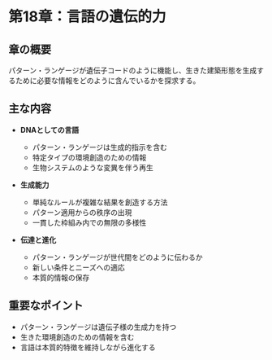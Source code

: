 # 第18章：言語の遺伝的力

## 章の概要
パターン・ランゲージが遺伝子コードのように機能し、生きた建築形態を生成するために必要な情報をどのように含んでいるかを探求する。

## 主な内容
- **DNAとしての言語**
  - パターン・ランゲージは生成的指示を含む
  - 特定タイプの環境創造のための情報
  - 生物システムのような変異を伴う再生

- **生成能力**
  - 単純なルールが複雑な結果を創造する方法
  - パターン適用からの秩序の出現
  - 一貫した枠組み内での無限の多様性

- **伝達と進化**
  - パターン・ランゲージが世代間をどのように伝わるか
  - 新しい条件とニーズへの適応
  - 本質的情報の保存

## 重要なポイント
- パターン・ランゲージは遺伝子様の生成力を持つ
- 生きた環境創造のための情報を含む
- 言語は本質的特徴を維持しながら進化する